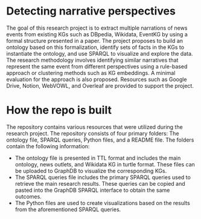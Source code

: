 # Detecting narrative perspectives
The goal of this research project is to extract multiple narrations of news events from existing KGs such as DBpedia, Wikidata, EventKG by using a formal structure presented in a paper. The project proposes to build an ontology based on this formalization, identify sets of facts in the KGs to instantiate the ontology, and use SPARQL to visualize and explore the data. The research methodology involves identifying similar narratives that represent the same event from different perspectives using a rule-based approach or clustering methods such as KG embeddings. A minimal evaluation for the approach is also proposed. Resources such as Google Drive, Notion, WebVOWL, and Overleaf are provided to support the project.

# How the repo is built
The repository contains various resources that were utilized during the research project. The repository consists of four primary folders: The ontology file, SPARQL queries, Python files, and a README file. The folders contain the following information:
- The ontology file is presented in TTL format and includes the main ontology, news outlets, and Wikidata KG in turtle format. These files can be uploaded to GraphDB to visualize the corresponding KGs.
- The SPARQL queries file includes the primary SPARQL queries used to retrieve the main research results. These queries can be copied and pasted into the GraphDB SPARQL interface to obtain the same outcomes.
- The Python files are used to create visualizations based on the results from the aforementioned SPARQL queries.
